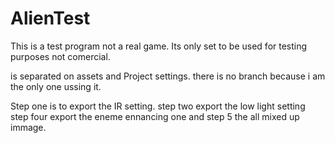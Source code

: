 # AlienTest
This is a test program not a real game.
Its only set to be used for testing purposes not comercial.

is separated on assets and Project settings.
there is no branch because i am the only one ussing it.

Step one is to export the IR setting.
step two export the low light setting
step four export the eneme ennancing one
and step 5 the all mixed up immage.
